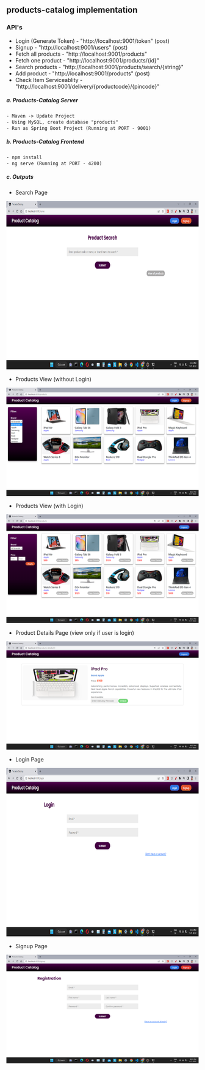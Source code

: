 ## products-catalog implementation

### API's

- Login (Generate Token) - "http://localhost:9001/token" (post)
- Signup - "http://localhost:9001/users" (post)
- Fetch all products - "http://localhost:9001/products"
- Fetch one product - "http://localhost:9001/products/{id}"
- Search products - "http://localhost:9001/products/search/{string}"
- Add product - "http://localhost:9001/products" (post)
- Check Item Serviceablity -"http://localhost:9001/delivery/{productcode}/{pincode}"

##### a. Products-Catalog Server

    - Maven -> Update Project
    - Using MySQL, create database "products"
    - Run as Spring Boot Project (Running at PORT - 9001)

##### b. Products-Catalog Frontend

    - npm install
    - ng serve (Running at PORT - 4200)

##### c. Outputs

- Search Page

<img src="https://raw.githubusercontent.com/itsrahulhere/products-catalog/main/products-frontend/screenshots/search-page.png" width="1080" height="440" />

- Products View (without Login)

<img src="https://raw.githubusercontent.com/itsrahulhere/products-catalog/main/products-frontend/screenshots/products-without-login.png" />

- Products View (with Login)

<img src="https://raw.githubusercontent.com/itsrahulhere/products-catalog/main/products-frontend/screenshots/products-with-login.png" />

- Product Details Page (view only if user is login)

<img src="https://raw.githubusercontent.com/itsrahulhere/products-catalog/main/products-frontend/screenshots/product-details.png" />

- Login Page

<img src="https://raw.githubusercontent.com/itsrahulhere/products-catalog/main/products-frontend/screenshots/login.png" width="1080" height="440" />

- Signup Page

<img src="https://raw.githubusercontent.com/itsrahulhere/products-catalog/main/products-frontend/screenshots/signup.png" />
